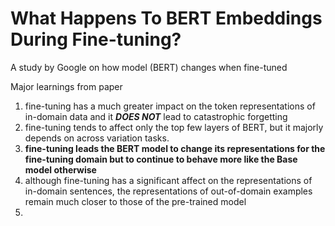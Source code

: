 # What Happens To BERT Embeddings During Fine-tuning?

A study by Google on how model (BERT) changes when fine-tuned

Major learnings from paper
1.  fine-tuning has a much greater impact on the token representations of in-domain data and it **_DOES NOT_** lead to catastrophic forgetting
2.  fine-tuning tends to affect only the top few layers of BERT, but it majorly depends on across variation tasks.
3.  **fine-tuning leads the BERT model to change its representations for the fine-tuning domain but to continue to behave more like the Base model otherwise**
4.  although fine-tuning has a significant affect on the representations of in-domain sentences, the representations of out-of-domain examples remain much closer to those of the pre-trained model
5.  
